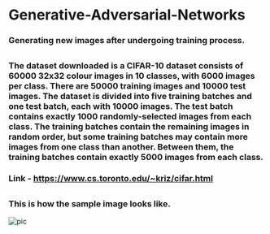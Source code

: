 # Generative-Adversarial-Networks
### Generating new images after undergoing training process.
##  
### The dataset downloaded is a CIFAR-10 dataset consists of 60000 32x32 colour images in 10 classes, with 6000 images per class. There are 50000 training images and 10000 test images. The dataset is divided into five training batches and one test batch, each with 10000 images. The test batch contains exactly 1000 randomly-selected images from each class. The training batches contain the remaining images in random order, but some training batches may contain more images from one class than another. Between them, the training batches contain exactly 5000 images from each class. 
### Link - https://www.cs.toronto.edu/~kriz/cifar.html
##  
### This is how the sample image looks like.

![pic](https://user-images.githubusercontent.com/40026126/63721492-03ab6500-c86f-11e9-84ec-1c154a066cce.png)
